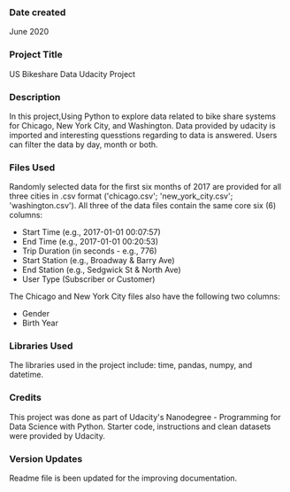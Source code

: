 ### Date created
June 2020

### Project Title
US Bikeshare Data Udacity Project

### Description

In this project,Using Python to explore data related to bike share systems for  Chicago, New York City, and Washington. Data provided by udacity is imported and interesting quesstions regarding to data is answered. Users can filter the data by day, month or both. 

### Files Used

Randomly selected data for the first six months of 2017 are provided for all three cities in .csv format ('chicago.csv'; 'new_york_city.csv'; 'washington.csv'). All three of the data files contain the same core six (6) columns:
- Start Time (e.g., 2017-01-01 00:07:57)
- End Time (e.g., 2017-01-01 00:20:53)
- Trip Duration (in seconds - e.g., 776)
- Start Station (e.g., Broadway & Barry Ave)
- End Station (e.g., Sedgwick St & North Ave)
- User Type (Subscriber or Customer)

The Chicago and New York City files also have the following two columns:
- Gender
- Birth Year

### Libraries Used

The libraries used in the project include: time, pandas, numpy, and datetime.

### Credits

This project was done as part of Udacity's Nanodegree - Programming for Data Science with Python. Starter code, instructions and clean datasets were provided by Udacity.

### Version Updates

Readme file is been updated for the improving documentation.